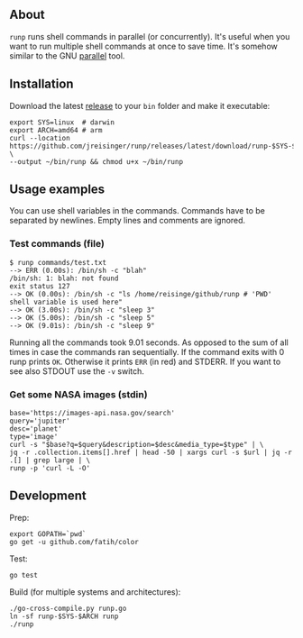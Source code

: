 ## About

`runp` runs shell commands in parallel (or concurrently). It's useful when you want to run multiple shell commands at once to save time. It's somehow similar to the GNU [parallel](https://www.gnu.org/software/parallel/) tool.

## Installation

Download the latest [release](https://github.com/jreisinger/runp/releases) to your `bin` folder and make it executable:

```
export SYS=linux  # darwin
export ARCH=amd64 # arm
curl --location https://github.com/jreisinger/runp/releases/latest/download/runp-$SYS-$ARCH \
--output ~/bin/runp && chmod u+x ~/bin/runp
```

## Usage examples

You can use shell variables in the commands. Commands have to be separated by newlines. Empty lines and comments are ignored.

### Test commands (file)

```
$ runp commands/test.txt
--> ERR (0.00s): /bin/sh -c "blah"
/bin/sh: 1: blah: not found
exit status 127
--> OK (0.00s): /bin/sh -c "ls /home/reisinge/github/runp # 'PWD' shell variable is used here"
--> OK (3.00s): /bin/sh -c "sleep 3"
--> OK (5.00s): /bin/sh -c "sleep 5"
--> OK (9.01s): /bin/sh -c "sleep 9"
```

Running all the commands took 9.01 seconds. As opposed to the sum of all times in case the commands ran sequentially. If the command exits with 0 runp prints `OK`. Otherwise it prints `ERR` (in red) and STDERR. If you want to see also STDOUT use the `-v` switch.

### Get some NASA images (stdin)

```
base='https://images-api.nasa.gov/search'
query='jupiter'
desc='planet'
type='image'
curl -s "$base?q=$query&description=$desc&media_type=$type" | \
jq -r .collection.items[].href | head -50 | xargs curl -s $url | jq -r .[] | grep large | \
runp -p 'curl -L -O'
```

## Development

Prep:

```
export GOPATH=`pwd`
go get -u github.com/fatih/color
```

Test:

```
go test
```

Build (for multiple systems and architectures):

```
./go-cross-compile.py runp.go
ln -sf runp-$SYS-$ARCH runp
./runp
```
